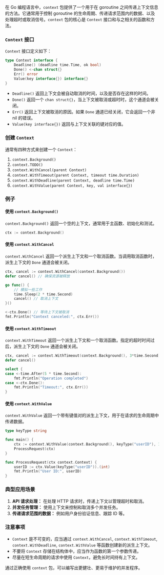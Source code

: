 在 Go 编程语言中，`context` 包提供了一个用于在 goroutine 之间传递上下文信息的方法。它通常用于控制 goroutine 的生命周期、传递请求范围内的数据、以及处理超时或取消信号。`context` 包的核心是 `Context` 接口和与之相关的函数和方法。

### `Context` 接口

`Context` 接口定义如下：

```go
type Context interface {
    Deadline() (deadline time.Time, ok bool)
    Done() <-chan struct{}
    Err() error
    Value(key interface{}) interface{}
}
```

- `Deadline()` 返回上下文会被自动取消的时间，以及是否存在这样的时间。
- `Done()` 返回一个 `chan struct{}`，当上下文被取消或超时时，这个通道会被关闭。
- `Err()` 返回上下文被取消的原因。如果 `Done` 通道已经关闭，它会返回一个非 nil 的错误。
- `Value(key interface{})` 返回与上下文关联的键对应的值。

### 创建 `Context`

通常有四种方式来创建一个 `Context`：

1. `context.Background()`
2. `context.TODO()`
3. `context.WithCancel(parent Context)`
4. `context.WithTimeout(parent Context, timeout time.Duration)`
5. `context.WithDeadline(parent Context, deadline time.Time)`
6. `context.WithValue(parent Context, key, val interface{})`

### 例子

#### 使用 `context.Background()`
`context.Background()` 返回一个空的上下文，通常用于主函数、初始化和测试。

```go
ctx := context.Background()
```

#### 使用 `context.WithCancel`
`context.WithCancel` 返回一个派生上下文和一个取消函数。当调用取消函数时，派生上下文的 `Done` 通道会被关闭。

```go
ctx, cancel := context.WithCancel(context.Background())
defer cancel() // 确保资源被释放

go func() {
    // 模拟一些工作
    time.Sleep(2 * time.Second)
    cancel() // 取消上下文
}()

<-ctx.Done() // 等待上下文被取消
fmt.Println("Context canceled:", ctx.Err())
```

#### 使用 `context.WithTimeout`
`context.WithTimeout` 返回一个派生上下文和一个取消函数。指定的超时时间过后，派生上下文的 `Done` 通道会被关闭。

```go
ctx, cancel := context.WithTimeout(context.Background(), 3*time.Second)
defer cancel()

select {
case <-time.After(5 * time.Second):
    fmt.Println("Operation completed")
case <-ctx.Done():
    fmt.Println("Timeout:", ctx.Err())
}
```

#### 使用 `context.WithValue`
`context.WithValue` 返回一个带有键值对的派生上下文，用于在请求的生命周期中传递数据。

```go
type keyType string

func main() {
    ctx := context.WithValue(context.Background(), keyType("userID"), 12345)
    ProcessRequest(ctx)
}

func ProcessRequest(ctx context.Context) {
    userID := ctx.Value(keyType("userID")).(int)
    fmt.Println("User ID:", userID)
}
```

### 典型应用场景

1. **API 请求处理：** 在处理 HTTP 请求时，传递上下文以管理超时和取消。
2. **并发任务管理：** 使用上下文来控制和取消多个并发任务。
3. **传递请求范围的数据：** 例如用户身份验证信息、跟踪 ID 等。

### 注意事项

- `Context` 是不可变的，应当通过 `context.WithCancel`, `context.WithTimeout`, `context.WithDeadline`, `context.WithValue` 等函数创建新的派生上下文。
- 不要将 `Context` 存储在结构体中，应当作为函数的第一个参数传递。
- 尽量在短生命周期的请求中使用 `Context`，避免长时间持有上下文。

通过正确使用 `context` 包，可以编写出更健壮、更易于维护的并发程序。